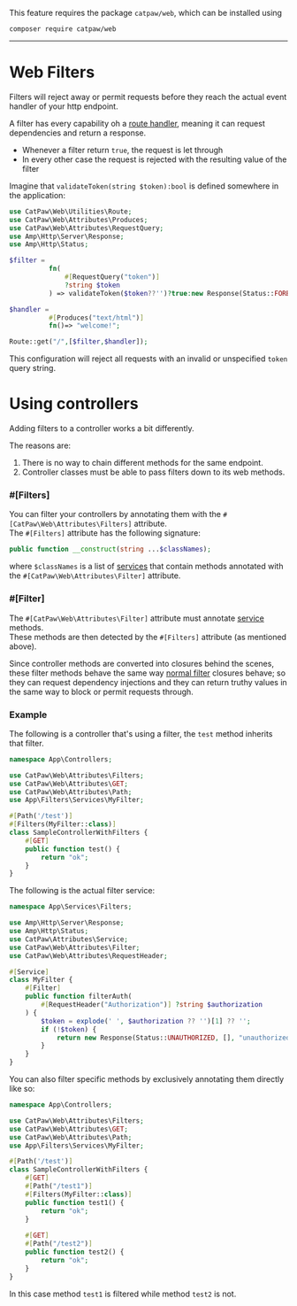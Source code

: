 This feature requires the package `catpaw/web`, which can be installed using<br/>
```
composer require catpaw/web
```
<hr/>

# Web Filters

Filters will reject away or permit requests before they reach the actual event handler of your http endpoint.<br/>

A filter has every capability oh a [route handler](./1.WebRouteHandlers.md), meaning it can request dependencies and return a
response.<br/>

- Whenever a filter return `true`, the request is let through
- In every other case the request is rejected with the resulting value of the filter

Imagine that `validateToken(string $token):bool` is defined somewhere in the application:

```php
use CatPaw\Web\Utilities\Route;
use CatPaw\Web\Attributes\Produces;
use CatPaw\Web\Attributes\RequestQuery;
use Amp\Http\Server\Response;
use Amp\Http\Status;

$filter = 
          fn(
              #[RequestQuery("token")] 
              ?string $token
          ) => validateToken($token??'')?true:new Response(Status::FORBIDDEN,[],"Invalid token.");

$handler =
          #[Produces("text/html")] 
          fn()=> "welcome!";

Route::get("/",[$filter,$handler]);
```

This configuration will reject all requests with an invalid or unspecified `token` query string.

# Using controllers

Adding filters to a controller works a bit differently.<br/>

The reasons are:
1. There is no way to chain different methods for the same endpoint.
2. Controller classes must be able to pass filters down to its web methods.

### #[Filters]
You can filter your controllers by annotating them with the `#[CatPaw\Web\Attributes\Filters]` attribute.<br/>
The `#[Filters]` attribute has the following signature:
```php
public function __construct(string ...$classNames);
```
where `$classNames` is a list of [services](https://github.com/tncrazvan/catpaw-core/blob/master/docs/13.Services.md) that contain methods annotated with the `#[CatPaw\Web\Attributes\Filter]` attribute.

### #[Filter]
The `#[CatPaw\Web\Attributes\Filter]` attribute must annotate [service](https://github.com/tncrazvan/catpaw-core/blob/master/docs/13.Services.md) methods.<br/>
These methods are then detected by the `#[Filters]` attribute (as mentioned above).<br/>

Since controller methods are converted into closures behind the scenes, these filter methods behave the same way [normal filter](https://github.com/tncrazvan/catpaw-core/blob/master/docs/9.WebFilters.md#web-filters) closures behave; so they can request dependency injections and they can return truthy values in the same way to block or permit requests through.

### Example

The following is a controller that's using a filter, the `test` method inherits that filter.
```php
namespace App\Controllers;

use CatPaw\Web\Attributes\Filters;
use CatPaw\Web\Attributes\GET;
use CatPaw\Web\Attributes\Path;
use App\Filters\Services\MyFilter;

#[Path('/test')]
#[Filters(MyFilter::class)]
class SampleControllerWithFilters {
    #[GET]
    public function test() {
        return "ok";
    }
}
```

The following is the actual filter service:

```php
namespace App\Services\Filters;

use Amp\Http\Server\Response;
use Amp\Http\Status;
use CatPaw\Attributes\Service;
use CatPaw\Web\Attributes\Filter;
use CatPaw\Web\Attributes\RequestHeader;

#[Service]
class MyFilter {
    #[Filter]
    public function filterAuth(
        #[RequestHeader("Authorization")] ?string $authorization
    ) {
        $token = explode(' ', $authorization ?? '')[1] ?? '';
        if (!$token) {
            return new Response(Status::UNAUTHORIZED, [], "unauthorized");
        }
    }
}
```

You can also filter specific methods by exclusively annotating them directly like so:

```php
namespace App\Controllers;

use CatPaw\Web\Attributes\Filters;
use CatPaw\Web\Attributes\GET;
use CatPaw\Web\Attributes\Path;
use App\Filters\Services\MyFilter;

#[Path('/test')]
class SampleControllerWithFilters {
    #[GET]
    #[Path("/test1")]
    #[Filters(MyFilter::class)]
    public function test1() {
        return "ok";
    }
    
    #[GET]
    #[Path("/test2")]
    public function test2() {
        return "ok";
    }
}
```
In this case method `test1` is filtered while method `test2` is not.
